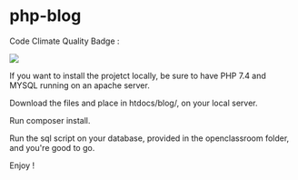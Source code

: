 # php-blog

Code Climate Quality Badge : 

<a href="https://codeclimate.com/github/ThomasLdev/php-blog/maintainability"><img src="https://api.codeclimate.com/v1/badges/655c2a1477c2fc0e1bfe/maintainability" /></a>

If you want to install the projetct locally, be sure to have PHP 7.4 and MYSQL running on an apache server.

Download the files and place in htdocs/blog/, on your local server.

Run composer install.

Run the sql script on your database, provided in the openclassroom folder, and you're good to go.

Enjoy !


